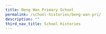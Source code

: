 ```yaml
---
title: Beng Wan Primary School
permalink: /school-histories/beng-wan-pri/
description: ""
third_nav_title: School Histories
---
```

